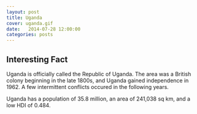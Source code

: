 ```yaml
---
layout: post
title: Uganda
cover: uganda.gif
date:   2014-07-28 12:00:00
categories: posts
---
```


## Interesting Fact

Uganda is officially called the Republic of Uganda. The area was a British colony beginning in the late 1800s, and Uganda gained independence in 1962. A few intermittent conflicts occured in the following years. 

Uganda has a population of 35.8 million, an area of 241,038 sq km, and a low HDI of 0.484. 